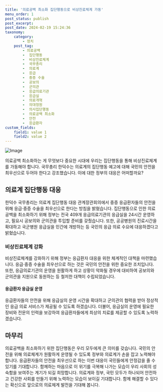 ```yaml
---
title: '의료공백 최소화 집단행동으로 비상진료체계 가동'
menu_order: 1
post_status: publish
post_excerpt: 
post_date: 2024-02-19 15:24:36
taxonomy:
    category:
        - 정치
    post_tag:
        - 의료공백
        -  집단행동
        -  비상진료체계
        -  국무총리
        -  의료계
        -  응급
        -  중증 수술
        -  공보의
        -  군의관
        -  응급의료기관
        -  응급실
        -  의료개혁
        -  의대정원
        -  의사집단행동
        -  의료공백 최소화
        -  안전
        -  응급환자
custom_fields:
    field1: value 1
    field2: value 2
---
```


![Image](https://imgnews.pstatic.net/image/469/2024/02/19/0000786117_001_20240219110001593.jpg?type=w647)

의료공백 최소화하는 게 무엇보다 중요한 시대에 우리는 집단행동을 통해 비상진료체계를 가동해야 합니다. 국무총리 한덕수는 의료계의 집단행동 예고에 대해 국민의 안전을 최우선으로 두어야 한다고 강조했습니다. 이에 대한 정부의 대응은 어떠할까요?
## 의료계 집단행동 대응
한덕수 국무총리는 의료계 집단행동 대응 관계장관회의에서 중증 응급환자들의 안전을 위해 응급·중증 수술을 최우선으로 한다는 방침을 밝혔습니다. 집단행동으로 인한 의료공백을 최소화하기 위해 정부는 전국 409개 응급의료기관의 응급실을 24시간 운영하고, 필요시 공보의와 군의관을 투입할 준비를 갖췄습니다. 또한, 공공병원의 진료시간을 확대하고 국군병원 응급실을 민간에 개방하는 등 국민의 응급 의료 수요에 대응하겠다고 밝혔습니다.
### 비상진료체계 강화
비상진료체계를 강화하기 위해 정부는 응급환자 대응을 위한 체계적인 대책을 마련했습니다. 응급·중증 수술을 최우선으로 하는 것은 국민의 안전을 위한 중요한 조치입니다. 또한, 응급의료기관의 운영을 원활하게 하고 상황이 악화될 경우에 대비하여 공보의와 군의관을 지원으로 동원하는 등 철저한 대책이 수립되었습니다.
#### 응급환자 응급실 운영
응급환자들의 안전을 위해 응급실의 운영 시간을 확대하고 군의관의 협력을 받아 정상적인 응급 의료 서비스가 제공될 수 있도록 하겠습니다. 더불어, 응급실의 운영에 필요한 장비와 전문의 인력을 보강하여 응급환자들에게 최상의 치료를 제공할 수 있도록 노력하겠습니다.
## 마무리
의료공백을 최소화하기 위한 집단행동은 우리 모두에게 큰 의미를 갖습니다. 국민의 안전을 위해 의료체계가 원활하게 운영될 수 있도록 정부와 의료계가 손을 잡고 노력해야 합니다. 응급환자들의 안전을 최우선으로 하는 이번 대응이 국민들에게 안정감을 줄 수 있기를 기대합니다. 함께하는 마음으로 이 위기를 극복해 나가는 모습이 우리 사회의 성숙함을 보여주는 계기가 되길 희망합니다. 의료계와 정부, 국민 모두가 하나되어 안전하고 건강한 사회를 만들기 위해 노력하는 모습이 보이길 기대합니다. 함께 해결할 수 있다는 확신으로 앞으로의 의료체계 발전을 기대해 봅니다.
